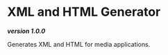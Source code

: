 XML and HTML Generator
============
**_version 1.0.0_**

Generates XML and HTML for media applications.